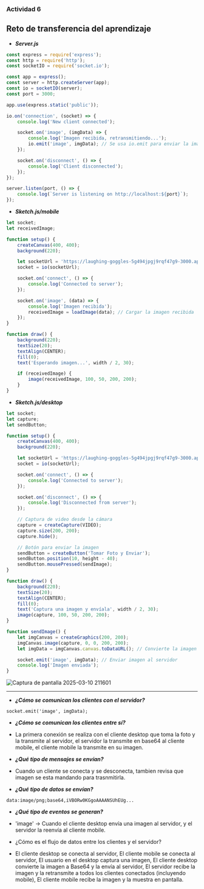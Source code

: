### Actividad 6

## Reto de transferencia del aprendizaje

- ***Server.js***

```js
const express = require('express');
const http = require('http');
const socketIO = require('socket.io');

const app = express();
const server = http.createServer(app);
const io = socketIO(server);
const port = 3000;

app.use(express.static('public'));

io.on('connection', (socket) => {
    console.log('New client connected');

    socket.on('image', (imgData) => {
        console.log('Imagen recibida, retransmitiendo...');
        io.emit('image', imgData); // Se usa io.emit para enviar la imagen a TODOS los clientes conectados
    });

    socket.on('disconnect', () => {
        console.log('Client disconnected');
    });
});

server.listen(port, () => {
    console.log(`Server is listening on http://localhost:${port}`);
});
```

- ***Sketch.js/mobile***

```js
let socket;
let receivedImage;

function setup() {
    createCanvas(400, 400);
    background(220);

    let socketUrl = 'https://laughing-goggles-5g494jpgj9rqf47g9-3000.app.github.dev/';
    socket = io(socketUrl);

    socket.on('connect', () => {
        console.log('Connected to server');
    });

    socket.on('image', (data) => {
        console.log('Imagen recibida');
        receivedImage = loadImage(data); // Cargar la imagen recibida
    });
}

function draw() {
    background(220);
    textSize(20);
    textAlign(CENTER);
    fill(0);
    text('Esperando imagen...', width / 2, 30);

    if (receivedImage) {
        image(receivedImage, 100, 50, 200, 200);
    }
}
```

- ***Sketch.js/desktop***

```js
let socket;
let capture;
let sendButton;

function setup() {
    createCanvas(400, 400);
    background(220);

    let socketUrl = 'https://laughing-goggles-5g494jpgj9rqf47g9-3000.app.github.dev/';
    socket = io(socketUrl);

    socket.on('connect', () => {
        console.log('Connected to server');
    });

    socket.on('disconnect', () => {
        console.log('Disconnected from server');
    });

    // Captura de video desde la cámara
    capture = createCapture(VIDEO);
    capture.size(200, 200);
    capture.hide();

    // Botón para enviar la imagen
    sendButton = createButton('Tomar Foto y Enviar');
    sendButton.position(10, height - 40);
    sendButton.mousePressed(sendImage);
}

function draw() {
    background(220);
    textSize(20);
    textAlign(CENTER);
    fill(0);
    text('Captura una imagen y envíala', width / 2, 30);
    image(capture, 100, 50, 200, 200);
}

function sendImage() {
    let imgCanvas = createGraphics(200, 200);
    imgCanvas.image(capture, 0, 0, 200, 200);
    let imgData = imgCanvas.canvas.toDataURL(); // Convierte la imagen a Base64

    socket.emit('image', imgData); // Enviar imagen al servidor
    console.log('Imagen enviada');
}
```

![Captura de pantalla 2025-03-10 211601](https://github.com/user-attachments/assets/48b83fe3-5cd9-4811-b61b-9bd580308943)

_____________________________________________________________________________________________________________________________________________________________________________

- ***¿Cómo se comunican los clientes con el servidor?***
```
socket.emit('image', imgData);
```
- ***¿Cómo se comunican los clientes entre sí?***

- La primera conexión se realiza con el cliente desktop que toma la foto y la transmite al servidor, el servidor la transmite en base64 al cliente mobile, el cliente mobile la transmite en su imagen.

- ***¿Qué tipo de mensajes se envían?***
  
- Cuando un cliente se conecta y se desconecta, tambien revisa que imagen se esta mandando para trasnmitirla.

- ***¿Qué tipo de datos se envían?***
```
data:image/png;base64,iVBORw0KGgoAAAANSUhEUg...
```
- ***¿Qué tipo de eventos se generan?***
- 'image' → Cuando el cliente desktop envía una imagen al servidor, y el servidor la reenvía al cliente mobile.

- ¿Cómo es el flujo de datos entre los clientes y el servidor?
- El cliente desktop se conecta al servidor, 
El cliente mobile se conecta al servidor, 
El usuario en el desktop captura una imagen, 
El cliente desktop convierte la imagen a Base64 y la envía al servidor, 
El servidor recibe la imagen y la retransmite a todos los clientes conectados (incluyendo mobile), 
El cliente mobile recibe la imagen y la muestra en pantalla.




































